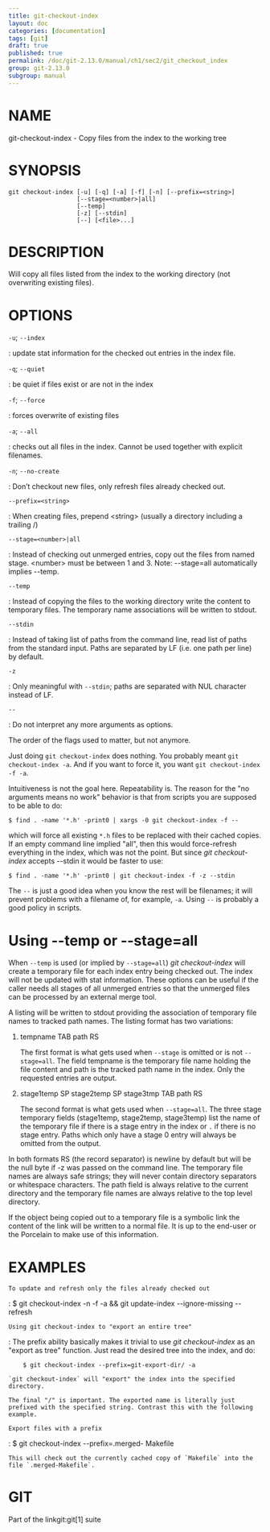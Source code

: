 ```yaml
---
title: git-checkout-index
layout: doc
categories: [documentation]
tags: [git]
draft: true
published: true
permalink: /doc/git-2.13.0/manual/ch1/sec2/git_checkout_index
group: git-2.13.0
subgroup: manual
---
```


NAME
====

git-checkout-index - Copy files from the index to the working tree

SYNOPSIS
========

    git checkout-index [-u] [-q] [-a] [-f] [-n] [--prefix=<string>]
                       [--stage=<number>|all]
                       [--temp]
                       [-z] [--stdin]
                       [--] [<file>...]

DESCRIPTION
===========

Will copy all files listed from the index to the working directory (not overwriting existing files).

OPTIONS
=======

`-u`; `--index`

:   update stat information for the checked out entries in the index file.

`-q`; `--quiet`

:   be quiet if files exist or are not in the index

`-f`; `--force`

:   forces overwrite of existing files

`-a`; `--all`

:   checks out all files in the index. Cannot be used together with explicit filenames.

`-n`; `--no-create`

:   Don’t checkout new files, only refresh files already checked out.

`--prefix=<string>`

:   When creating files, prepend &lt;string&gt; (usually a directory including a trailing /)

`--stage=<number>|all`

:   Instead of checking out unmerged entries, copy out the files from named stage. &lt;number&gt; must be between 1 and 3. Note: --stage=all automatically implies --temp.

`--temp`

:   Instead of copying the files to the working directory write the content to temporary files. The temporary name associations will be written to stdout.

`--stdin`

:   Instead of taking list of paths from the command line, read list of paths from the standard input. Paths are separated by LF (i.e. one path per line) by default.

`-z`

:   Only meaningful with `--stdin`; paths are separated with NUL character instead of LF.

`--`

:   Do not interpret any more arguments as options.

The order of the flags used to matter, but not anymore.

Just doing `git checkout-index` does nothing. You probably meant `git checkout-index -a`. And if you want to force it, you want `git checkout-index -f -a`.

Intuitiveness is not the goal here. Repeatability is. The reason for the "no arguments means no work" behavior is that from scripts you are supposed to be able to do:

    $ find . -name '*.h' -print0 | xargs -0 git checkout-index -f --

which will force all existing `*.h` files to be replaced with their cached copies. If an empty command line implied "all", then this would force-refresh everything in the index, which was not the point. But since *git checkout-index* accepts --stdin it would be faster to use:

    $ find . -name '*.h' -print0 | git checkout-index -f -z --stdin

The `--` is just a good idea when you know the rest will be filenames; it will prevent problems with a filename of, for example, `-a`. Using `--` is probably a good policy in scripts.

Using --temp or --stage=all
===========================

When `--temp` is used (or implied by `--stage=all`) *git checkout-index* will create a temporary file for each index entry being checked out. The index will not be updated with stat information. These options can be useful if the caller needs all stages of all unmerged entries so that the unmerged files can be processed by an external merge tool.

A listing will be written to stdout providing the association of temporary file names to tracked path names. The listing format has two variations:

1.  tempname TAB path RS

    The first format is what gets used when `--stage` is omitted or is not `--stage=all`. The field tempname is the temporary file name holding the file content and path is the tracked path name in the index. Only the requested entries are output.

2.  stage1temp SP stage2temp SP stage3tmp TAB path RS

    The second format is what gets used when `--stage=all`. The three stage temporary fields (stage1temp, stage2temp, stage3temp) list the name of the temporary file if there is a stage entry in the index or `.` if there is no stage entry. Paths which only have a stage 0 entry will always be omitted from the output.

In both formats RS (the record separator) is newline by default but will be the null byte if -z was passed on the command line. The temporary file names are always safe strings; they will never contain directory separators or whitespace characters. The path field is always relative to the current directory and the temporary file names are always relative to the top level directory.

If the object being copied out to a temporary file is a symbolic link the content of the link will be written to a normal file. It is up to the end-user or the Porcelain to make use of this information.

EXAMPLES
========

`To update and refresh only the files already checked out`

:   $ git checkout-index -n -f -a && git update-index --ignore-missing --refresh

`Using git checkout-index to "export an entire tree"`

:   The prefix ability basically makes it trivial to use *git checkout-index* as an "export as tree" function. Just read the desired tree into the index, and do:

        $ git checkout-index --prefix=git-export-dir/ -a

    `git checkout-index` will "export" the index into the specified directory.

    The final "/" is important. The exported name is literally just prefixed with the specified string. Contrast this with the following example.

`Export files with a prefix`

:   $ git checkout-index --prefix=.merged- Makefile

    This will check out the currently cached copy of `Makefile` into the file `.merged-Makefile`.

GIT
===

Part of the linkgit:git\[1\] suite
